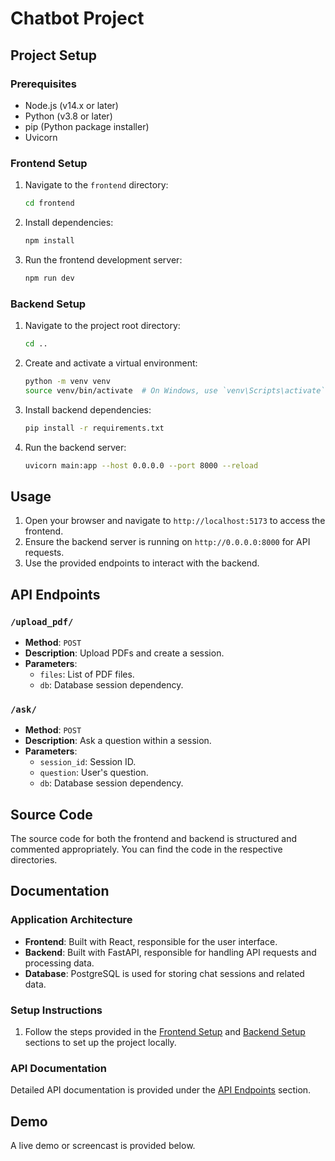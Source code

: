 # Chatbot Project

## Project Setup

### Prerequisites

- Node.js (v14.x or later)
- Python (v3.8 or later)
- pip (Python package installer)
- Uvicorn

### Frontend Setup

1. Navigate to the `frontend` directory:
    ```bash
    cd frontend
    ```

2. Install dependencies:
    ```bash
    npm install
    ```

3. Run the frontend development server:
    ```bash
    npm run dev
    ```

### Backend Setup

1. Navigate to the project root directory:
    ```bash
    cd ..
    ```

2. Create and activate a virtual environment:
    ```bash
    python -m venv venv
    source venv/bin/activate  # On Windows, use `venv\Scripts\activate`
    ```

3. Install backend dependencies:
    ```bash
    pip install -r requirements.txt
    ```

4. Run the backend server:
    ```bash
    uvicorn main:app --host 0.0.0.0 --port 8000 --reload
    ```

## Usage

1. Open your browser and navigate to `http://localhost:5173` to access the frontend.
2. Ensure the backend server is running on `http://0.0.0.0:8000` for API requests.
3. Use the provided endpoints to interact with the backend.

## API Endpoints

### `/upload_pdf/`
- **Method**: `POST`
- **Description**: Upload PDFs and create a session.
- **Parameters**: 
  - `files`: List of PDF files.
  - `db`: Database session dependency.

### `/ask/`
- **Method**: `POST`
- **Description**: Ask a question within a session.
- **Parameters**: 
  - `session_id`: Session ID.
  - `question`: User's question.
  - `db`: Database session dependency.

## Source Code

The source code for both the frontend and backend is structured and commented appropriately. You can find the code in the respective directories.

## Documentation

### Application Architecture

- **Frontend**: Built with React, responsible for the user interface.
- **Backend**: Built with FastAPI, responsible for handling API requests and processing data.
- **Database**: PostgreSQL is used for storing chat sessions and related data.

### Setup Instructions

1. Follow the steps provided in the [Frontend Setup](#frontend-setup) and [Backend Setup](#backend-setup) sections to set up the project locally.

### API Documentation

Detailed API documentation is provided under the [API Endpoints](#api-endpoints) section.

## Demo

A live demo or screencast is provided below.

